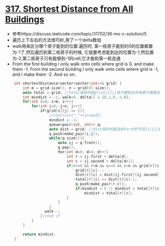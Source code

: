 # [317. Shortest Distance from All Buildings](https://leetcode.com/problems/shortest-distance-from-all-buildings/description/)
* 参考https://discuss.leetcode.com/topic/31702/36-ms-c-solution/5
* 遍历上下左右的方法很巧妙,用了一个delta数组
*  walk用来区分哪个房子能到的位置:遍历时, 第一栋房子能到的0的位置都置为-1了,然后遍历到第二栋房子的时候, 它就要考虑能到达的位置为-1,然后置为-2,第二栋房子只有能够到-1的cell,它才能和第一栋连通
*  From the first building I only walk onto cells where grid is 0, and make them -1. From the second building I only walk onto cells where grid is -1, and I make them -2. And so on.

```c++
    int shortestDistance(vector<vector<int>>& grid) {
        int m = grid.size(), n = grid[0].size();
        auto total = grid; //total保存的是grid[i][j]房子要到达所有房子需要走的步数
        int mindist = -1, walk=0, delta[] = {0,1,0,-1,0};
        for(int i=0; i<m; i++){
            for(int j=0; j<n; j++){
                if(grid[i][j] == 1){
                    //cout<<i<<" "<<j<<endl;
                    mindist = -1;
                    queue<pair<int, int>> q;
                    auto dist = grid; //dist保存的是当前for中的节点[i][j]能到所有房子需要的步数,用来动态规划保存中间结果
                    q.push(make_pair(i,j));
                    while(q.size()){
                        auto ij = q.front();
                        q.pop();
                        for(int d=0; d<4; d++){
                            int r = ij.first + delta[d];
                            int c = ij.second + delta[d+1];
                            if(r>=0 && r<m && c>=0 && c<n && grid[r][c] == walk){
                                grid[r][c]--;
                                dist[r][c] = dist[ij.first][ij.second] +1; //因为刚好dist[ij.first][ij.second]肯定是从1开始,因为首先把for中的grid[i][j]=1放进去的
                                total[r][c] += dist[r][c]-1;
                                q.push(make_pair(r,c));
                                if(mindist < 0 || mindist > total[r][c])
                                    mindist = total[r][c];
                            }
                        }
                    }
                  walk--;
                }//end if
            }
        }
        
        return mindist;
    }
```
